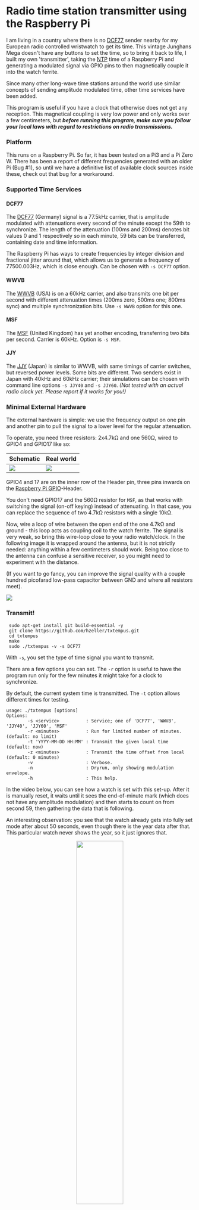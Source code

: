 Radio time station transmitter using the Raspberry Pi
=====================================================

I am living in a country where there is no [DCF77] sender nearby for my
European radio controlled wristwatch to get its time. This vintage
Junghans Mega doesn't have any buttons to set the time, so to bring it back to
life, I built my own 'transmitter', taking the [NTP] time of a Raspberry Pi
and generating a modulated signal via GPIO pins to then magnetically couple
it into the watch ferrite.

Since many other long-wave time stations around the world use similar
concepts of sending amplitude modulated time, other time services have been
added.

This program is useful if you have a clock that otherwise does not get any
reception. This magnetical coupling is very low power and only works over a few
centimeters, but **_before running this program, make sure you follow your
local laws with regard to restrictions on radio transmissions._**

### Platform
This runs on a Raspberry Pi. So far, it has been tested on a Pi3 and a
Pi Zero W. There has been a report of different frequencies generated with
an older Pi (Bug #1), so until we have a definitive list of available
clock sources inside these, check out that bug for a workaround.

### Supported Time Services
#### DCF77
The [DCF77] (Germany) signal is a 77.5kHz carrier, that is amplitude modulated
with attenuations every second of the minute except the 59th to synchronize.
The length of the attenuation (100ms and 200ms) denotes bit values 0 and 1
respectively so in each minute, 59 bits can be transferred, containing
date and time information.

The Raspberry Pi has ways to create frequencies by integer division and
fractional jitter around that, which allows us to generate a frequency
of 77500.003Hz, which is close enough. Can be chosen with `-s DCF77` option.

#### WWVB
The [WWVB] (USA) is on a 60kHz carrier, and also transmits one bit per second
with different attenuation times (200ms zero, 500ms one; 800ms sync) and
multiple synchronization bits. Use `-s WWVB` option for this one.

#### MSF
The [MSF] (United Kingdom) has yet another encoding, transferring two bits
per second. Carrier is 60kHz. Option is `-s MSF`.

#### JJY
The [JJY] (Japan) is similar to WWVB, with same timings of carrier switches,
but reversed power levels. Some bits are different. Two senders exist in Japan
with 40kHz and 60kHz carrier; their simulations can be chosen
with command line options `-s JJY40` and `-s JJY60`.
_(Not tested with an actual radio clock yet. Please report if it works for you!)_

### Minimal External Hardware

The external hardware is simple: we use the frequency output on one pin and
another pin to pull the signal to a lower level for the regular attenuation.

To operate, you need three resistors: 2x4.7kΩ and one 560Ω, wired to GPIO4 and
GPIO17 like so:

Schematic                      | Real world
-------------------------------|------------------------------
![](img/schematic-dcf77.png)   |![](img/contacts-dcf77.jpg)


GPIO4 and 17 are on the inner row of the Header pin, three pins inwards on
the [Raspberry Pi GPIO]-Header.

You don't need GPIO17 and the 560Ω resistor for `MSF`, as that works with
switching the signal (on-off keying) instead of attenuating. In that case, you
can replace the sequence of two 4.7kΩ resistors with a single 10kΩ.

Now, wire a loop of wire between the open end of the one 4.7kΩ and ground - this
loop acts as coupling coil to the watch ferrite.
The signal is very weak, so bring this wire-loop close to your radio
watch/clock.
In the following image it is wrapped around the antenna, but it
is not strictly needed: anything within a few centimeters should work. Being
too close to the antenna can confuse a sensitive receiver, so you might need
to experiment with the distance.

(If you want to go fancy, you can improve the signal quality with a couple
hundred picofarad low-pass capacitor between GND and where all resistors meet).

![](img/watch-wired.jpg)

### Transmit!

```
 sudo apt-get install git build-essential -y
 git clone https://github.com/hzeller/txtempus.git
 cd txtempus
 make
 sudo ./txtempus -v -s DCF77
```

With `-s`, you set the type of time signal you want to transmit.

There are a few options you can set. The `-r` option is useful to have the
program run only for the few minutes it might take for a clock to synchronize.

By default, the current system time is transmitted. The `-t` option allows
different times for testing.

```
usage: ./txtempus [options]
Options:
        -s <service>          : Service; one of 'DCF77', 'WWVB', 'JJY40', 'JJY60', 'MSF'
        -r <minutes>          : Run for limited number of minutes. (default: no limit)
        -t 'YYYY-MM-DD HH:MM' : Transmit the given local time (default: now)
        -z <minutes>          : Transmit the time offset from local (default: 0 minutes)
        -v                    : Verbose.
        -n                    : Dryrun, only showing modulation envelope.
        -h                    : This help.
```

In the video below, you can see how a watch is set with this set-up.
After it is manually reset, it waits until it sees the end-of-minute mark
(which does not have any amplitude modulation) and then starts to count on from
second 59, then gathering the data that is following.

An interesting observation: you see that the watch already gets into fully
set mode after about 50 seconds, even though there is the year data
after that. This particular watch never shows the year, so it just ignores that.

<p align="center"><a href="https://youtu.be/WzZnGimRj60">
  <img src="img/dcf77-video.jpg" width="50%"></a></p>

### Showing the modulation envelope

Mostly for understanding the protocol, the `-n` option allows to observe how
the amplitude modulation of each second looks like.
Unlike the regular transmission, don't need to be root or run on the
Raspberry Pi to use this option.
Underscores (`_`) show low power carrier, hashes (`#`) high power:

```
$ ./txtempus -n -s wwvb
2018-08-17 13:22:00 -> tx-modulation
:00 [________##]
:01 [__########]
:02 [_____#####]
:03 [__########]
:04 [__########]
:05 [__########]
:06 [__########]
:07 [_____#####]
:08 [__########]
:09 [________##]
:10 [__########]
:11 [__########]
  ... and so on for the whole minute ...
```

### Limitations
In some of these protocols, there are additional bits that contain
information about upcoming daylight saving times, leap seconds or difference
to astronomic time. These are currently not set, but usually clocks are fine
with it.

Some time stations also phase-modulate their carrier, txtempus does not.

### Installation

Each set-up will be different. In my case, I need my DCF77 radio
watch getting set over night. So I built this watch holder that presents the
watch upright while the antenna (in the wristband) is close to the
'transmission coil' that is lying flat on the Pi. The bottom of the 3D printed
case is filled with lead shot in epoxy to provide a stable base.
The Raspberry Pi Zero W runs ntpd, PLL locking the system time to various
stratum 1 NTP servers keeping it at atomic time within ±50ms.
This particular watch only checks the radio twice a day at 2am and 3am, so
there is a cron-job that runs `txtempus` around these times for a few minutes.

watch holder             | ... with watch
-------------------------|------------------------------
![](img/nightstand.jpg)  |![](img/nightstand-with-watch.jpg)

<hr/>

**tx** _common telecommunication abbreviation for 'transmit'_<br/>
**tempus**, n _Latin. Time; period; age_

[DCF77]: https://en.wikipedia.org/wiki/DCF77
[WWVB]: https://en.wikipedia.org/wiki/WWVB
[JJY]: https://en.wikipedia.org/wiki/JJY
[MSF]: https://en.wikipedia.org/wiki/Time_from_NPL_(MSF)
[NTP]: https://en.wikipedia.org/wiki/Network_Time_Protocol
[Raspberry Pi GPIO]: https://www.raspberrypi.org/documentation/usage/gpio/

